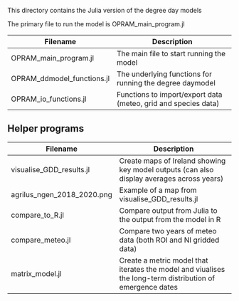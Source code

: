 This directory contains the Julia version of the degree day models

The primary file to run the model is OPRAM_main_program.jl



Filename  | Description
----------| --------------------------------
OPRAM_main_program.jl | The main file to start running the model
OPRAM_ddmodel_functions.jl | The underlying functions for running the degree daymodel
OPRAM_io_functions.jl | Functions to import/export data (meteo, grid and species data)



## Helper programs

Filename  | Description
----------| --------------------------------
visualise_GDD_results.jl | Create maps of Ireland showing key model outputs (can also display averages across years)
agrilus_ngen_2018_2020.png | Example of a map from visualise_GDD_results.jl
compare_to_R.jl | Compare output from Julia to the output from the model in R
compare_meteo.jl| Compare two years of meteo data (both ROI and NI gridded data)
matrix_model.jl | Create a metric model that iterates the model and viualises the long-term distribution of emergence dates


